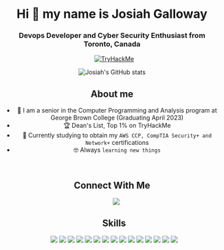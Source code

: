 <h1 align="center">Hi 👋 my name is Josiah Galloway</a></h1>
<h3 align="center">Devops Developer and Cyber Security Enthusiast from Toronto, Canada </h3>
<div align="center">
<a style="margin-left: 10px;"  target="_blank" href="https://tryhackme.com/p/joe37">
	<img src="https://tryhackme-badges.s3.amazonaws.com/joe37.png" alt="TryHackMe"></a>
 </div>
 
 <div align="center">

![Josiah's GitHub stats](https://github-readme-stats-h1c88ybi9-josiah34.vercel.app/api?username=josiah34&show_icons=true&theme=radical)
 

## About me
- :school: I am a senior in the Computer Programming and Analysis program at George Brown College (Graduating April 2023)
- :trophy: Dean's List, Top 1% on TryHackMe []()
- :seedling: Currently studying to obtain my `AWS CCP, CompTIA Security+ and Network+` certifications
- :nerd_face: Always `learning new things`

<br>

## Connect With Me 

 <div align="center"  class="icons-social" style="margin-left: 10px;">
        <a style="margin-left: 10px;"  target="_blank" href="https://www.linkedin.com/in/josiah-galloway/">
			<img src="https://img.shields.io/badge/linkedin-%230077B5.svg?style=for-the-badge&logo=linkedin&logoColor=white)"></a>
        
	
## Skills 

<img src="https://img.shields.io/badge/html5-%23E34F26.svg?style=for-the-badge&logo=html5&logoColor=white">
<img src="https://img.shields.io/badge/css3-%231572B6.svg?style=for-the-badge&logo=css3&logoColor=white">
<img src="https://img.shields.io/badge/javascript-%23323330.svg?style=for-the-badge&logo=javascript&logoColor=%23F7DF1E">
<img src="https://img.shields.io/badge/python-3670A0?style=for-the-badge&logo=python&logoColor=ffdd54">
<img src="https://img.shields.io/badge/node.js-6DA55F?style=for-the-badge&logo=node.js&logoColor=white">
<img src="https://img.shields.io/badge/git-%23F05033.svg?style=for-the-badge&logo=git&logoColor=white">
<img src="https://img.shields.io/badge/shell_script-%23121011.svg?style=for-the-badge&logo=gnu-bash&logoColor=white">
<img src="https://img.shields.io/badge/PowerShell-%235391FE.svg?style=for-the-badge&logo=powershell&logoColor=white">
<img src="https://img.shields.io/badge/Linux-FCC624?style=for-the-badge&logo=linux&logoColor=black">
<img src="https://img.shields.io/badge/Windows-0078D6?style=for-the-badge&logo=windows&logoColor=white">
<img src="https://img.shields.io/badge/jenkins-%232C5263.svg?style=for-the-badge&logo=jenkins&logoColor=white">
<img src="https://img.shields.io/badge/kubernetes-%23326ce5.svg?style=for-the-badge&logo=kubernetes&logoColor=white">
<img src="https://img.shields.io/badge/docker-%230db7ed.svg?style=for-the-badge&logo=docker&logoColor=white">
<img src="https://img.shields.io/badge/azure-%230072C6.svg?style=for-the-badge&logo=microsoftazure&logoColor=white">
<img src="https://img.shields.io/badge/AWS-%23FF9900.svg?style=for-the-badge&logo=amazon-aws&logoColor=white">



<!--
**josiah34/josiah34** is a ✨ _special_ ✨ repository because its `README.md` (this file) appears on your GitHub profile.

Here are some ideas to get you started:

- 🔭 I’m currently working on ...
- 🌱 I’m currently learning ...
- 👯 I’m looking to collaborate on ...
- 🤔 I’m looking for help with ...
- 💬 Ask me about ...
- 📫 How to reach me: ...
- 😄 Pronouns: ...
- ⚡ Fun fact: ...
-->
